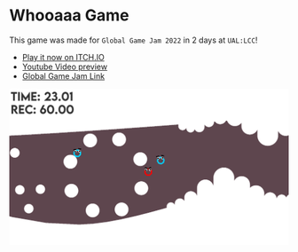 # Whooaaa Game
This game was made for `Global Game Jam 2022` in 2 days at `UAL:LCC`!
  - [ Play it now on ITCH.IO ](https://zhan.itch.io/duality)
  - [Youtube Video preview](https://www.youtube.com/watch?v=1HG5AC2dXyg)
  - [Global Game Jam Link](https://globalgamejam.org/2022/games/woooooooooaaaaahh-3)

  ![alt text](https://github.com/TheCuttlefish/Whooaaa/blob/main/Duality%20GGJ/Assets/_VFX/screen_3.png "Screenshot of the game")